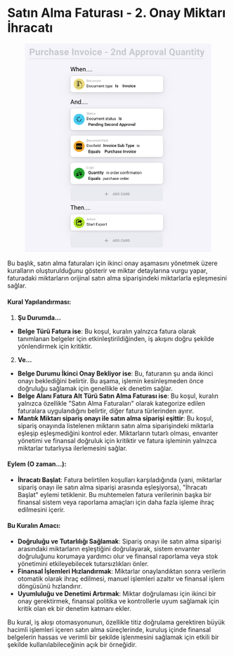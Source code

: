 # Satın Alma Faturası - 2. Onay Miktarı İhracatı

<figure><img src="../../../.gitbook/assets/Bildschirmfoto 2024-05-03 um 15.00.53.png" alt=""><figcaption></figcaption></figure>

Bu başlık, satın alma faturaları için ikinci onay aşamasını yönetmek üzere kuralların oluşturulduğunu gösterir ve miktar detaylarına vurgu yapar, faturadaki miktarların orijinal satın alma siparişindeki miktarlarla eşleşmesini sağlar.

#### Kural Yapılandırması:

1. **Şu Durumda…**
* **Belge Türü Fatura ise**: Bu koşul, kuralın yalnızca fatura olarak tanımlanan belgeler için etkinleştirildiğinden, iş akışını doğru şekilde yönlendirmek için kritiktir.
2. **Ve…**
* **Belge Durumu İkinci Onay Bekliyor ise**: Bu, faturanın şu anda ikinci onayı beklediğini belirtir. Bu aşama, işlemin kesinleşmeden önce doğruluğu sağlamak için genellikle ek denetim sağlar.
* **Belge Alanı Fatura Alt Türü Satın Alma Faturası ise**: Bu koşul, kuralın yalnızca özellikle "Satın Alma Faturaları" olarak kategorize edilen faturalara uygulandığını belirtir, diğer fatura türlerinden ayırır.
* **Mantık Miktarı sipariş onayı ile satın alma siparişi eşittir**: Bu koşul, sipariş onayında listelenen miktarın satın alma siparişindeki miktarla eşleşip eşleşmediğini kontrol eder. Miktarların tutarlı olması, envanter yönetimi ve finansal doğruluk için kritiktir ve fatura işleminin yalnızca miktarlar tutarlıysa ilerlemesini sağlar.

#### Eylem (O zaman…):

* **İhracatı Başlat**: Fatura belirtilen koşulları karşıladığında (yani, miktarlar sipariş onayı ile satın alma siparişi arasında eşleşiyorsa), "İhracatı Başlat" eylemi tetiklenir. Bu muhtemelen fatura verilerinin başka bir finansal sistem veya raporlama amaçları için daha fazla işleme ihraç edilmesini içerir.

#### Bu Kuralın Amacı:

* **Doğruluğu ve Tutarlılığı Sağlamak**: Sipariş onayı ile satın alma siparişi arasındaki miktarların eşleştiğini doğrulayarak, sistem envanter doğruluğunu korumaya yardımcı olur ve finansal raporlama veya stok yönetimini etkileyebilecek tutarsızlıkları önler.
* **Finansal İşlemleri Hızlandırmak**: Miktarlar onaylandıktan sonra verilerin otomatik olarak ihraç edilmesi, manuel işlemleri azaltır ve finansal işlem döngüsünü hızlandırır.
* **Uyumluluğu ve Denetimi Artırmak**: Miktar doğrulaması için ikinci bir onay gerektirmek, finansal politika ve kontrollerle uyum sağlamak için kritik olan ek bir denetim katmanı ekler.

Bu kural, iş akışı otomasyonunun, özellikle titiz doğrulama gerektiren büyük hacimli işlemleri içeren satın alma süreçlerinde, kuruluş içinde finansal belgelerin hassas ve verimli bir şekilde işlenmesini sağlamak için etkili bir şekilde kullanılabileceğinin açık bir örneğidir.

